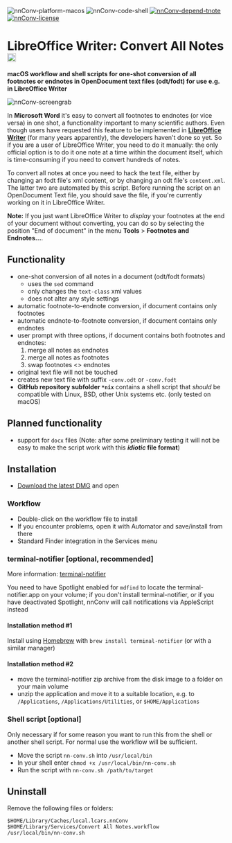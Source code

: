 ![nnConv-platform-macos](https://img.shields.io/badge/platform-macOS-lightgrey.svg)
![nnConv-code-shell](https://img.shields.io/badge/code-shell-yellow.svg)
[![nnConv-depend-tnote](https://img.shields.io/badge/dependency-terminal--notifier%201.7.1-green.svg)](https://github.com/alloy/terminal-notifier)
[![nnConv-license](http://img.shields.io/badge/license-MIT+-blue.svg)](https://github.com/JayBrown/nnConv/blob/master/license.md)

# LibreOffice Writer: Convert All Notes <img src="https://github.com/JayBrown/nnConv/blob/master/img/jb-img.png" height="20px"/>
**macOS workflow and shell scripts for one-shot conversion of all footnotes or endnotes in OpenDocument text files (odt/fodt) for use e.g. in LibreOffice Writer**

![nnConv-screengrab](https://github.com/JayBrown/nnConv/blob/master/img/nnConv-screengrab.png)

In **Microsoft Word** it's easy to convert all footnotes to endnotes (or vice versa) in one shot, a functionality important to many scientific authors. Even though users have requested this feature to be implemented in [**LibreOffice Writer**](http://www.libreoffice.org) (for many years apparently), the developers haven't done so yet. So if you are a user of LibreOffice Writer, you need to do it manually: the only official option is to do it one note at a time within the document itself, which is time-consuming if you need to convert hundreds of notes.

To convert all notes at once you need to hack the text file, either by changing an fodt file's xml content, or by changing an odt file's `content.xml`. The latter two are automated by this script. Before running the script on an OpenDocument Text file, you should save the file, if you're currently working on it in LibreOffice Writer.

**Note:** If you just want LibreOffice Writer to *display* your footnotes at the end of your document without converting, you can do so by selecting the position "End of document" in the menu **Tools** > **Footnotes and Endnotes…**.

## Functionality
* one-shot conversion of all notes in a document (odt/fodt formats)
  * uses the `sed` command
  * only changes the `text-class` xml values
  * does not alter any style settings
* automatic footnote-to-endnote conversion, if document contains only footnotes
* automatic endnote-to-footnote conversion, if document contains only endnotes
* user prompt with three options, if document contains both footnotes and endnotes:
  1. merge all notes as endnotes
  2. merge all notes as footnotes
  3. swap footnotes <> endnotes
* original text file will not be touched
* creates new text file with suffix `-conv.odt` or `-conv.fodt`
* **GitHub repository subfolder `*nix`** contains a shell script that *should* be compatible with Linux, BSD, other Unix systems etc. (only tested on macOS)

## Planned functionality
* support for `docx` files (Note: after some preliminary testing it will not be easy to make the script work with this ***idiotic* file format**)

## Installation
* [Download the latest DMG](https://github.com/JayBrown/nnConv/releases) and open

### Workflow
* Double-click on the workflow file to install
* If you encounter problems, open it with Automator and save/install from there
* Standard Finder integration in the Services menu

### terminal-notifier [optional, recommended]
More information: [terminal-notifier](https://github.com/alloy/terminal-notifier)

You need to have Spotlight enabled for `mdfind` to locate the terminal-notifier.app on your volume; if you don't install terminal-notifier, or if you have deactivated Spotlight, nnConv will call notifications via AppleScript instead

#### Installation method #1
Install using [Homebrew](http://brew.sh) with `brew install terminal-notifier` (or with a similar manager)

#### Installation method #2
* move the terminal-notifier zip archive from the disk image to a folder on your main volume
* unzip the application and move it to a suitable location, e.g. to `/Applications`, `/Applications/Utilities`, or `$HOME/Applications`

### Shell script [optional]
Only necessary if for some reason you want to run this from the shell or another shell script. For normal use the workflow will be sufficient.

* Move the script `nn-conv.sh` into `/usr/local/bin`
* In your shell enter `chmod +x /usr/local/bin/nn-conv.sh`
* Run the script with `nn-conv.sh /path/to/target`

## Uninstall
Remove the following files or folders:

```
$HOME/Library/Caches/local.lcars.nnConv
$HOME/Library/Services/Convert All Notes.workflow
/usr/local/bin/nn-conv.sh
```
